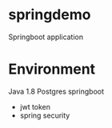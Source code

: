 # springdemo
Springboot application 

# Environment
Java 1.8
Postgres
springboot
- jwt token 
- spring security
